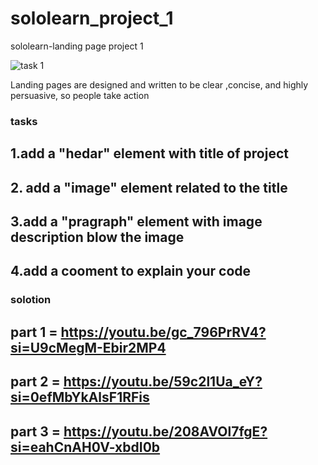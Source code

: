 # sololearn_project_1
sololearn-landing page project 1

![task 1](https://github.com/user-attachments/assets/04c6581c-b3b8-4203-8007-c68bd169d524)

Landing pages are designed and written to be clear ,concise, and highly persuasive, so people take action
### tasks
## 1.add a "hedar" element with title of project
## 2. add a "image" element related to the title
## 3.add a "pragraph" element with image description blow the image 
## 4.add a cooment to explain your code 

### solotion
## part 1 = https://youtu.be/gc_796PrRV4?si=U9cMegM-Ebir2MP4
## part 2 = https://youtu.be/59c2l1Ua_eY?si=0efMbYkAlsF1RFis
## part 3 = https://youtu.be/208AVOl7fgE?si=eahCnAH0V-xbdI0b

